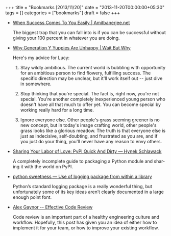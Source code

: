 +++
title = "Bookmarks [2013/11/20]"
date = "2013-11-20T00:00:00+05:30"
tags = []
categories = ["bookmarks"]
draft = false
+++

-   [When Success Comes To You Easily | Amitbanerjee.net](http://amitbanerjee.net/complacency/)

    The biggest trap that you can fall into is if you can be successful
    without giving your 100 percent in whatever you are doing.

-   [Why Generation Y Yuppies Are Unhappy | Wait But Why](http://www.huffingtonpost.com/wait-but-why/generation-y-unhappy_b_3930620.html)

    Here's my advice for Lucy:

    1.  Stay wildly ambitious. The current world is bubbling with
        opportunity for an ambitious person to find flowery, fulfilling
        success. The specific direction may be unclear, but it'll work
        itself out -- just dive in somewhere.

    2.  Stop thinking that you're special. The fact is, right now, you're
        not special. You're another completely inexperienced young person
        who doesn't have all that much to offer yet. You can become
        special by working really hard for a long time.

    3.  Ignore everyone else. Other people's grass seeming greener is no
        new concept, but in today's image crafting world, other people's
        grass looks like a glorious meadow. The truth is that everyone
        else is just as indecisive, self-doubting, and frustrated as you
        are, and if you just do your thing, you'll never have any reason
        to envy others.

-   [Sharing Your Labor of Love: PyPI Quick And Dirty — Hynek Schlawack](https://hynek.me/articles/sharing-your-labor-of-love-pypi-quick-and-dirty/)

    A com­pletely in­com­plete guide to pack­ag­ing a Python mod­ule and
    shar­ing it with the world on PyPI.

-   [python sweetness — Use of logging package from within a library](http://pythonsweetness.tumblr.com/post/67394619015/use-of-logging-package-from-within-a-library)

    Python’s standard logging package is a really wonderful thing, but
    unfortunately some of its key ideas aren’t clearly documented in a
    large enough point font.

-   [Alex Gaynor -- Effective Code Review](http://alexgaynor.net/2013/sep/26/effective-code-review/)

    Code review is an important part of a healthy engineering culture
    and workflow. Hopefully, this post has given you an idea of either
    how to implement it for your team, or how to improve your existing
    workflow.
